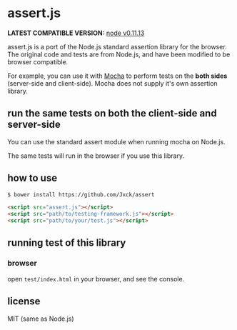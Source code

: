 # assert.js

**LATEST COMPATIBLE VERSION:** [node v0.11.13](https://github.com/joyent/node/blob/v0.11.13-release/lib/assert.js)

assert.js is a port of the Node.js standard assertion library for the browser.
The original code and tests are from Node.js, and have been modified to be browser compatible.

For example, you can use it with [Mocha](http://visionmedia.github.com/mocha/) to perform tests
on the **both sides** (server-side and client-side). Mocha does not supply it's own assertion library.

## run the same tests on both the client-side and server-side

You can use the standard assert module when running mocha on Node.js.

The same tests will run in the browser if you use this library.

## how to use

```sh
$ bower install https://github.com/Jxck/assert
```

```html
<script src="assert.js"></script>
<script src="path/to/testing-framework.js"></script>
<script src="path/to/your/test.js"></script>
```

## running test of this library

### browser

open ```test/index.html``` in your browser,
and see the console.

## license

MIT (same as Node.js)
